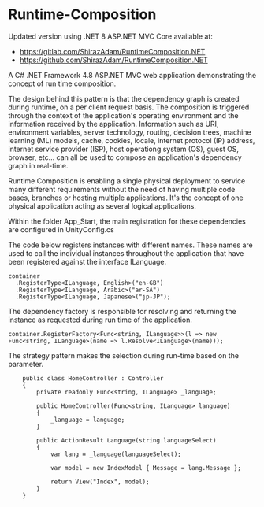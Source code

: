 # Runtime-Composition

Updated version using .NET 8 ASP.NET MVC Core available at:
- https://gitlab.com/ShirazAdam/RuntimeComposition.NET
- https://github.com/ShirazAdam/RuntimeComposition.NET

A C# .NET Framework 4.8 ASP.NET MVC web application demonstrating the concept of run time composition.

The design behind this pattern is that the dependency graph is created during runtime, on a per client request basis. The composition is triggered through the context of the application's operating environment and the information received by the application. Information such as URI, environment variables, server technology, routing, decision trees, machine learning (ML) models, cache, cookies, locale, internet protocol (IP) address, internet service provider (ISP), host operationg system (OS), guest OS, browser, etc... can all be used to compose an application's dependency graph in real-time.

Runtime Composition is enabling a single physical deployment to service many different requirements without the need of having multiple code bases, branches or hosting multiple applications. It's the concept of one physical application acting as several logical applications.

Within the folder App_Start, the main registration for these dependencies are configured in UnityConfig.cs

The code below registers instances with different names. These names are used to call the individual instances throughout the application that have been registered against the interface ILanguage.
```
container
  .RegisterType<ILanguage, English>("en-GB")
  .RegisterType<ILanguage, Arabic>("ar-SA")
  .RegisterType<ILanguage, Japanese>("jp-JP");
```

The dependency factory is responsible for resolving and returning the instance as requested during run time of the application.
```
container.RegisterFactory<Func<string, ILanguage>>(l => new Func<string, ILanguage>(name => l.Resolve<ILanguage>(name)));
```

The strategy pattern makes the selection during run-time based on the parameter.

```
    public class HomeController : Controller
    {
        private readonly Func<string, ILanguage> _language;

        public HomeController(Func<string, ILanguage> language)
        {
            _language = language;
        }

        public ActionResult Language(string languageSelect)
        {
            var lang = _language(languageSelect);

            var model = new IndexModel { Message = lang.Message };

            return View("Index", model);
        }
    }
```
